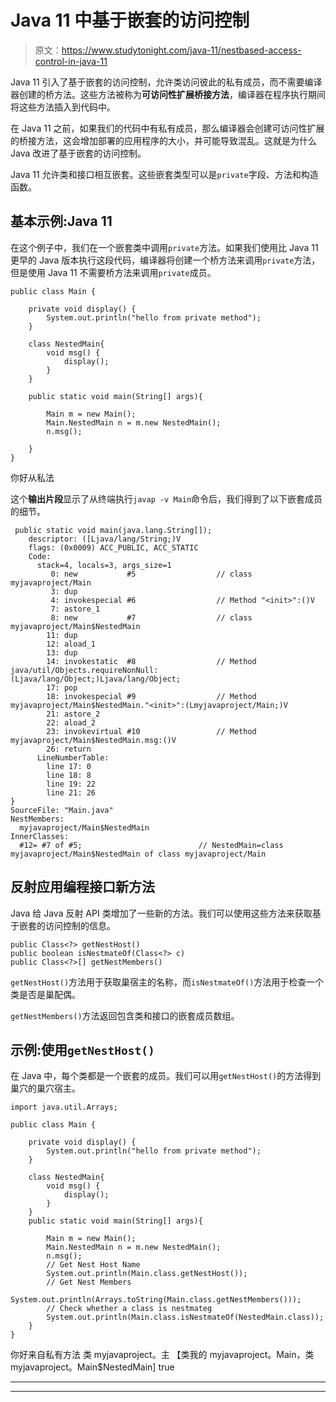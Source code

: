 # Java 11 中基于嵌套的访问控制

> 原文：<https://www.studytonight.com/java-11/nestbased-access-control-in-java-11>

Java 11 引入了基于嵌套的访问控制，允许类访问彼此的私有成员，而不需要编译器创建的桥方法。这些方法被称为**可访问性扩展桥接方法**，编译器在程序执行期间将这些方法插入到代码中。

在 Java 11 之前，如果我们的代码中有私有成员，那么编译器会创建可访问性扩展的桥接方法，这会增加部署的应用程序的大小，并可能导致混乱。这就是为什么 Java 改进了基于嵌套的访问控制。

Java 11 允许类和接口相互嵌套。这些嵌套类型可以是`private`字段、方法和构造函数。

## 基本示例:Java 11

在这个例子中，我们在一个嵌套类中调用`private`方法。如果我们使用比 Java 11 更早的 Java 版本执行这段代码，编译器将创建一个桥方法来调用`private`方法，但是使用 Java 11 不需要桥方法来调用`private`成员。

```
public class Main {

	private void display() {
		System.out.println("hello from private method");
	}

	class NestedMain{
		void msg() {
			display();
		}
	}

	public static void main(String[] args){

		Main m = new Main();
		Main.NestedMain n = m.new NestedMain();
		n.msg();

	}   
}
```

你好从私法

这个**输出片段**显示了从终端执行`javap -v Main`命令后，我们得到了以下嵌套成员的细节。

```
 public static void main(java.lang.String[]);
    descriptor: ([Ljava/lang/String;)V
    flags: (0x0009) ACC_PUBLIC, ACC_STATIC
    Code:
      stack=4, locals=3, args_size=1
         0: new           #5                  // class myjavaproject/Main
         3: dup
         4: invokespecial #6                  // Method "<init>":()V
         7: astore_1
         8: new           #7                  // class myjavaproject/Main$NestedMain
        11: dup
        12: aload_1
        13: dup
        14: invokestatic  #8                  // Method java/util/Objects.requireNonNull:(Ljava/lang/Object;)Ljava/lang/Object;
        17: pop
        18: invokespecial #9                  // Method myjavaproject/Main$NestedMain."<init>":(Lmyjavaproject/Main;)V
        21: astore_2
        22: aload_2
        23: invokevirtual #10                 // Method myjavaproject/Main$NestedMain.msg:()V
        26: return
      LineNumberTable:
        line 17: 0
        line 18: 8
        line 19: 22
        line 21: 26
}
SourceFile: "Main.java"
NestMembers:
  myjavaproject/Main$NestedMain
InnerClasses:
  #12= #7 of #5;                          // NestedMain=class myjavaproject/Main$NestedMain of class myjavaproject/Main 
```

## 反射应用编程接口新方法

Java 给 Java 反射 API 类增加了一些新的方法。我们可以使用这些方法来获取基于嵌套的访问控制的信息。

```
public Class<?> getNestHost()
public boolean isNestmateOf(Class<?> c)
public Class<?>[] getNestMembers() 
```

`getNestHost()`方法用于获取巢宿主的名称，而`isNestmateOf()`方法用于检查一个类是否是巢配偶。

`getNestMembers()`方法返回包含类和接口的嵌套成员数组。

## 示例:使用`getNestHost()`

在 Java 中，每个类都是一个嵌套的成员。我们可以用`getNestHost()`的方法得到巢穴的巢穴宿主。

```
import java.util.Arrays;

public class Main {

	private void display() {
		System.out.println("hello from private method");
	}

	class NestedMain{
		void msg() {
			display();
		}
	}	
	public static void main(String[] args){

		Main m = new Main();
		Main.NestedMain n = m.new NestedMain();
		n.msg();
		// Get Nest Host Name
		System.out.println(Main.class.getNestHost());
		// Get Nest Members
		System.out.println(Arrays.toString(Main.class.getNestMembers()));
		// Check whether a class is nestmateg
		System.out.println(Main.class.isNestmateOf(NestedMain.class));
	}   
}
```

你好来自私有方法
类 myjavaproject。主
【类我的 myjavaproject。Main，类 myjavaproject。Main$NestedMain]
true

* * *

* * *